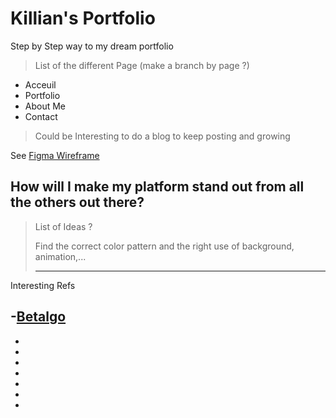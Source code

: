 # Killian's Portfolio
 Step by Step way to my dream portfolio


> List of the different Page (make a branch by page ?)
>
- Acceuil 
- Portfolio
- About Me 
- Contact

> Could be Interesting to do a blog to keep posting and growing 

See [Figma Wireframe](https://www.figma.com/design/sW9GBi1t9C1xMn5x18rNNR/Wireframing-(Copy)?node-id=0%3A1&t=E3pk4EMUbFOk4aK6-1)

## How will I make my platform stand out from all the others out there?

> List of Ideas ? 
>
> Find the correct color pattern
> and the right use of background, animation,... 
>
> 
> ___

Interesting Refs 

-[Betalgo](https://www.betalgo.com)
-
-
-
-
-
-
-
-

